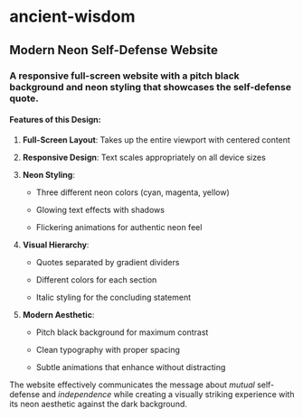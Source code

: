 # ancient-wisdom

## Modern Neon Self-Defense Website

### A responsive full-screen website with a pitch black background and neon styling that showcases the self-defense quote.

#### Features of this Design:

1. **Full-Screen Layout**: Takes up the entire viewport with centered content

2. **Responsive Design**: Text scales appropriately on all device sizes

3. **Neon Styling**:

   - Three different neon colors (cyan, magenta, yellow)

   - Glowing text effects with shadows

   - Flickering animations for authentic neon feel

4. **Visual Hierarchy**:

   - Quotes separated by gradient dividers

   - Different colors for each section

   - Italic styling for the concluding statement

5. **Modern Aesthetic**:

   - Pitch black background for maximum contrast

   - Clean typography with proper spacing

   - Subtle animations that enhance without distracting

The website effectively communicates the message about _mutual_ self-defense and _independence_ while creating a visually striking experience with its neon aesthetic against the dark background.
